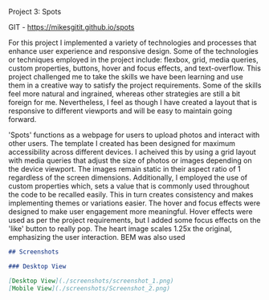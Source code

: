 Project 3: Spots

GIT - https://mikesgitit.github.io/spots

For this project I implemented a variety of technologies and processes that enhance user experience and responsive design. Some of the technologies or techniques employed in the project include: flexbox, grid, media queries, custom properties, buttons, hover and focus effects, and text-overflow. This project challenged me to take the skills we have been learning and use them in a creative way to satisfy the project requirements. Some of the skills feel more natural and ingrained, whereas other strategies are still a bit foreign for me. Nevertheless, I feel as though I have created a layout that is responsive to different viewports and will be easy to maintain going forward.

'Spots' functions as a webpage for users to upload photos and interact with other users. The template I created has been designed for maximum accessibility across different devices. I acheived this by using a grid layout with media queries that adjust the size of photos or images depending on the device viewport. The images remain static in their aspect ratio of 1 regardless of the screen dimensions. Additionally, I employed the use of custom properties which, sets a value that is commonly used throughout the code to be recalled easily. This in turn creates consistency and makes implementing themes or variations easier. The hover and focus effects were designed to make user engagement more meaningful. Hover effects were used as per the project requirements, but I added some focus effects on the 'like' button to really pop. The heart image scales 1.25x the original, emphasizing the user interaction. BEM was also used

```markdown
## Screenshots

### Desktop View

[Desktop View](./screenshots/screenshot_1.png)
[Mobile View](./screenshots/Screenshot_2.png)
```
